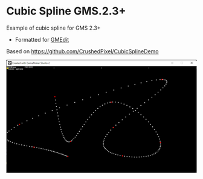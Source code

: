 # Cubic Spline GMS.2.3+
Example of cubic spline for GMS 2.3+ 
- Formatted for [GMEdit](https://github.com/YellowAfterlife/GMEdit)

Based on https://github.com/CrushedPixel/CubicSplineDemo

![screenshot](/cubic_spline.png)
